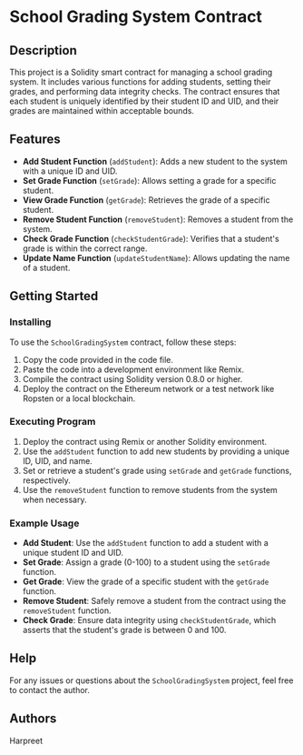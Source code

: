 # School Grading System Contract

## Description

This project is a Solidity smart contract for managing a school grading system. It includes various functions for adding students, setting their grades, and performing data integrity checks. The contract ensures that each student is uniquely identified by their student ID and UID, and their grades are maintained within acceptable bounds.

## Features

- **Add Student Function** (`addStudent`): Adds a new student to the system with a unique ID and UID.
- **Set Grade Function** (`setGrade`): Allows setting a grade for a specific student.
- **View Grade Function** (`getGrade`): Retrieves the grade of a specific student.
- **Remove Student Function** (`removeStudent`): Removes a student from the system.
- **Check Grade Function** (`checkStudentGrade`): Verifies that a student's grade is within the correct range.
- **Update Name Function** (`updateStudentName`): Allows updating the name of a student.

## Getting Started

### Installing

To use the `SchoolGradingSystem` contract, follow these steps:

1. Copy the code provided in the code file.
2. Paste the code into a development environment like Remix.
3. Compile the contract using Solidity version 0.8.0 or higher.
4. Deploy the contract on the Ethereum network or a test network like Ropsten or a local blockchain.

### Executing Program

1. Deploy the contract using Remix or another Solidity environment.
2. Use the `addStudent` function to add new students by providing a unique ID, UID, and name.
3. Set or retrieve a student's grade using `setGrade` and `getGrade` functions, respectively.
4. Use the `removeStudent` function to remove students from the system when necessary.

### Example Usage

- **Add Student**: Use the `addStudent` function to add a student with a unique student ID and UID.
- **Set Grade**: Assign a grade (0-100) to a student using the `setGrade` function.
- **Get Grade**: View the grade of a specific student with the `getGrade` function.
- **Remove Student**: Safely remove a student from the contract using the `removeStudent` function.
- **Check Grade**: Ensure data integrity using `checkStudentGrade`, which asserts that the student's grade is between 0 and 100.

## Help

For any issues or questions about the `SchoolGradingSystem` project, feel free to contact the author.

## Authors

Harpreet
